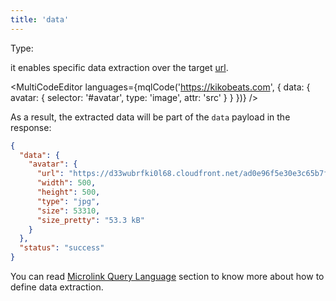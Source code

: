 ```yaml
---
title: 'data'
--- 
```


Type: <Type children='<object>'/>

it enables specific data extraction over the target [url](/docs/api/parameters/url).

<MultiCodeEditor languages={mqlCode('https://kikobeats.com', {
  data: {
    avatar: {
      selector: '#avatar',
      type: 'image',
      attr: 'src'
    }
  }
})} />

<Figcaption children="The data extraction need to be defined at least with a CSS selector." />

As a result, the extracted data will be part of the `data` payload in the response:

```json
{
  "data": {
    "avatar": {
      "url": "https://d33wubrfki0l68.cloudfront.net/ad0e96f5e30e3c65b7ff31e5a637fea070356f0b/eaa58/images/avatar.jpg",
      "width": 500,
      "height": 500,
      "type": "jpg",
      "size": 53310,
      "size_pretty": "53.3 kB"
    }
  },
  "status": "success"
}
```

You can read [Microlink Query Language](/docs/mql/getting-started/overview) section to know more about how to define data extraction.
